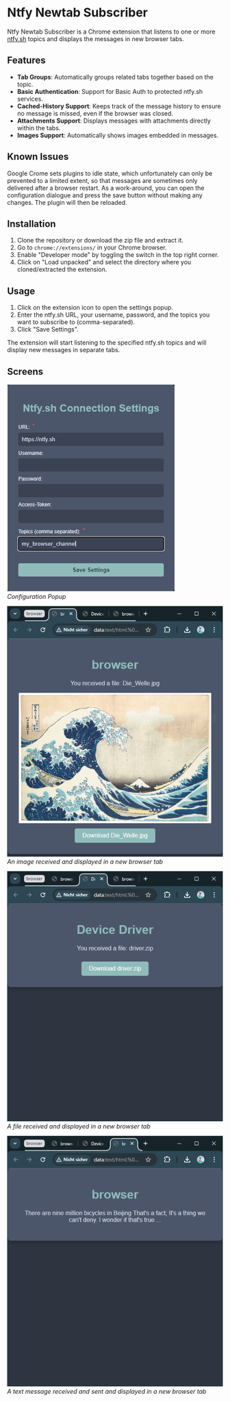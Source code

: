 # Ntfy Newtab Subscriber

Ntfy Newtab Subscriber is a Chrome extension that listens to one or more [ntfy.sh](https://ntfy.sh) topics and displays the messages in new browser tabs.

## Features

- **Tab Groups**: Automatically groups related tabs together based on the topic.
- **Basic Authentication**: Support for Basic Auth to protected ntfy.sh services.
- **Cached-History Support**: Keeps track of the message history to ensure no message is missed, even if the browser was closed.
- **Attachments Support**: Displays messages with attachments directly within the tabs.
- **Images Support**: Automatically shows images embedded in messages.

## Known Issues
Google Crome sets plugins to idle state, which unfortunately can only be prevented to a limited extent, so that messages are sometimes only delivered after a browser restart. As a work-around, you can open the configuration dialogue and press the save button without making any changes. The plugin will then be reloaded.

## Installation

1. Clone the repository or download the zip file and extract it.
2. Go to `chrome://extensions/` in your Chrome browser.
3. Enable "Developer mode" by toggling the switch in the top right corner.
4. Click on "Load unpacked" and select the directory where you cloned/extracted the extension.

## Usage

1. Click on the extension icon to open the settings popup.
2. Enter the ntfy.sh URL, your username, password, and the topics you want to subscribe to (comma-separated).
3. Click "Save Settings".

The extension will start listening to the specified ntfy.sh topics and will display new messages in separate tabs.

## Screens
![Configuration Popup](/assets/config_screen.png)  
*Configuration Popup*

![An image received and displayed in a new browser tab](/assets/browser_screenshot_1.png)  
*An image received and displayed in a new browser tab*

![A file received and displayed in a new browser tab](/assets/browser_screenshot_2.png)  
*A file received and displayed in a new browser tab*

![A text message received and sent and displayed in a new browser tab](/assets/browser_screenshot_3.png)  
*A text message received and sent and displayed in a new browser tab*
